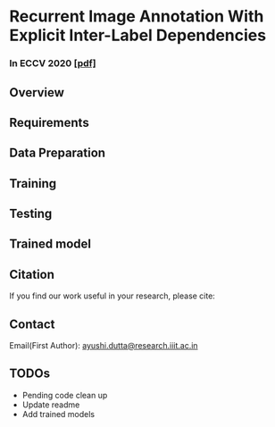 # Recurrent Image Annotation With Explicit Inter-Label Dependencies

### In ECCV 2020 [[pdf]](https://www.ecva.net/papers/eccv_2020/papers_ECCV/papers/123740188.pdf)

## Overview

## Requirements

## Data Preparation

## Training

## Testing

## Trained model

## Citation

If you find our work useful in your research, please cite:

## Contact

Email(First Author): ayushi.dutta@research.iiit.ac.in

## TODOs

* Pending code clean up
* Update readme
* Add trained models



